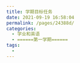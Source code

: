 ```yaml
---
title: 学期目标任务
date: 2021-09-19 16:58:04
permalink: /pages/24388d/
categories:
  - 学业和英语
  - ======第一学期======
tags:
  - 
---
```

